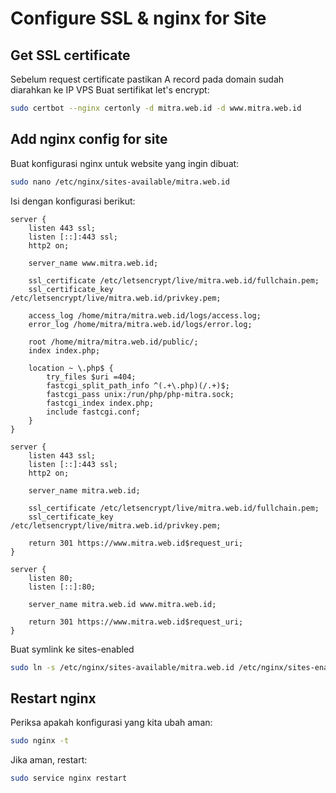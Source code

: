 # Configure SSL & nginx for Site

## Get SSL certificate
Sebelum request certificate pastikan A record pada domain sudah diarahkan ke IP VPS
Buat sertifikat let's encrypt:
```bash
sudo certbot --nginx certonly -d mitra.web.id -d www.mitra.web.id
```


## Add nginx config for site
Buat konfigurasi nginx untuk website yang ingin dibuat:
```bash
sudo nano /etc/nginx/sites-available/mitra.web.id
```

Isi dengan konfigurasi berikut:
```ssh_config
server {
    listen 443 ssl;
    listen [::]:443 ssl;
    http2 on;

    server_name www.mitra.web.id;

    ssl_certificate /etc/letsencrypt/live/mitra.web.id/fullchain.pem;
    ssl_certificate_key /etc/letsencrypt/live/mitra.web.id/privkey.pem;

    access_log /home/mitra/mitra.web.id/logs/access.log;
    error_log /home/mitra/mitra.web.id/logs/error.log;

    root /home/mitra/mitra.web.id/public/;
    index index.php;

    location ~ \.php$ {
        try_files $uri =404;
        fastcgi_split_path_info ^(.+\.php)(/.+)$;
        fastcgi_pass unix:/run/php/php-mitra.sock;
        fastcgi_index index.php;
        include fastcgi.conf;
    }
}

server {
    listen 443 ssl;
    listen [::]:443 ssl;
    http2 on;

    server_name mitra.web.id;

    ssl_certificate /etc/letsencrypt/live/mitra.web.id/fullchain.pem;
    ssl_certificate_key /etc/letsencrypt/live/mitra.web.id/privkey.pem;

    return 301 https://www.mitra.web.id$request_uri;
}

server {
    listen 80;
    listen [::]:80;

    server_name mitra.web.id www.mitra.web.id;

    return 301 https://www.mitra.web.id$request_uri;
}
```


Buat symlink ke sites-enabled
```bash
sudo ln -s /etc/nginx/sites-available/mitra.web.id /etc/nginx/sites-enabled/mitra.web.id
```

## Restart nginx
Periksa apakah konfigurasi yang kita ubah aman:
```bash
sudo nginx -t
```
Jika aman, restart:
```bash
sudo service nginx restart
```
